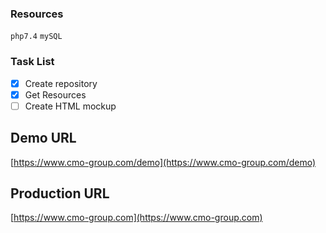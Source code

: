 ### Resources

`php7.4` `mySQL` 

### Task List

- [x] Create repository
- [x] Get Resources
- [ ] Create HTML mockup

## Demo URL

[https://www.cmo-group.com/demo](https://www.cmo-group.com/demo)

## Production URL

[https://www.cmo-group.com](https://www.cmo-group.com)


